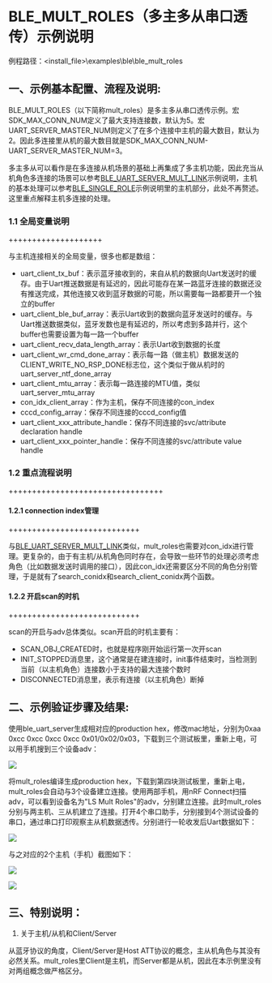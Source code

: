 # BLE_MULT_ROLES（多主多从串口透传）示例说明

例程路径：<install_file>\examples\ble\ble_mult_roles

一、示例基本配置、流程及说明:
--------------------------------
BLE_MULT_ROLES（以下简称mult_roles）是多主多从串口透传示例。宏SDK_MAX_CONN_NUM定义了最大支持连接数，默认为5。宏UART_SERVER_MASTER_NUM则定义了在多个连接中主机的最大数目，默认为2。因此多连接里从机的最大数目就是SDK_MAX_CONN_NUM-UART_SERVER_MASTER_NUM=3。

多主多从可以看作是在多连接从机场景的基础上再集成了多主机功能，因此充当从机角色多连接的场景可以参考[BLE_UART_SERVER_MULT_LINK](./ble_uart_server_mult_link.md)示例说明，主机的基本处理可以参考[BLE_SINGLE_ROLE](./ble_single_role.md)示例说明里的主机部分，此处不再赘述。这里重点解释主机多连接的处理。

### 1.1 全局变量说明

++++++++++++++++++++

与主机连接相关的全局变量，很多也都是数组：

- uart_client_tx_buf：表示蓝牙接收到的，来自从机的数据向Uart发送时的缓存。由于Uart推送数据是有延迟的，因此可能存在某一路蓝牙连接的数据还没有推送完成，其他连接又收到蓝牙数据的可能，所以需要每一路都要开一个独立的buffer
- uart_client_ble_buf_array：表示Uart收到的数据向蓝牙发送时的缓存。与Uart推送数据类似，蓝牙发数也是有延迟的，所以考虑到多路并行，这个buffer也需要设置为每一路一个buffer
- uart_client_recv_data_length_array：表示Uart收到数据的长度
- uart_client_wr_cmd_done_array：表示每一路（做主机）数据发送的CLIENT_WRITE_NO_RSP_DONE标志位，这个类似于做从机时的uart_server_ntf_done_array
- uart_client_mtu_array：表示每一路连接的MTU值，类似uart_server_mtu_array
- con_idx_client_array：作为主机，保存不同连接的con_index
- cccd_config_array：保存不同连接的cccd_config值
- uart_client_xxx_attribute_handle：保存不同连接的svc/attribute declaration handle
- uart_client_xxx_pointer_handle：保存不同连接的svc/attribute value handle

### 1.2 重点流程说明

+++++++++++++++++++++++++++++++++

#### 1.2.1 connection index管理

++++++++++++++++++++++++++++

与[BLE_UART_SERVER_MULT_LINK](./ble_uart_server_mult_link.md)类似，mult_roles也需要对con_idx进行管理。更复杂的，由于有主机/从机角色同时存在，会导致一些环节的处理必须考虑角色（比如数据发送时调用的接口），因此con_idx还需要区分不同的角色分别管理，于是就有了search_conidx和search_client_conidx两个函数。

#### 1.2.2 开启scan的时机

++++++++++++++++++++++++++++

scan的开启与adv总体类似。scan开启的时机主要有：

- SCAN_OBJ_CREATED时，也就是程序刚开始运行第一次开scan
- INIT_STOPPED消息里，这个通常是在建连接时，init事件结束时，当检测到当前（以主机角色）连接数小于支持的最大连接个数时
- DISCONNECTED消息里，表示有连接（以主机角色）断掉

二、示例验证步骤及结果:
-------------------------
使用ble_uart_server生成相对应的production hex，修改mac地址，分别为0xaa 0xcc 0xcc 0xcc 0xcc 0x01/0x02/0x03，下载到三个测试板里，重新上电，可以用手机搜到三个设备adv：

![](../../pics/ble_mult_roles_3slaves.jpg)

将mult_roles编译生成production hex，下载到第四块测试板里，重新上电，mult_roles会自动与3个设备建立连接。使用两部手机，用nRF Connect扫描adv，可以看到设备名为"LS Mult Roles"的adv，分别建立连接。此时mult_roles分别与两主机、三从机建立了连接。打开4个串口助手，分别接到4个测试设备的串口，通过串口打印观察主从机数据透传。分别进行一轮收发后Uart数据如下：

![](../../pics/ble_mult_roles_uart_data.png)

与之对应的2个主机（手机）截图如下：

![](../../pics/ble_mult_roles_master0.jpg)

![](../../pics/ble_mult_roles_master2.jpg)

三、特别说明：
-----------------

1. 关于主机/从机和Client/Server

从蓝牙协议的角度，Client/Server是Host ATT协议的概念，主从机角色与其没有必然关系。mult_roles里Client是主机，而Server都是从机，因此在本示例里没有对两组概念做严格区分。